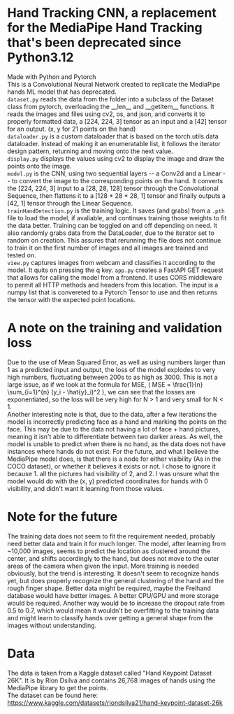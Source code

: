 # Hand Tracking CNN, a replacement for the MediaPipe Hand Tracking that's been deprecated since Python3.12
Made with Python and Pytorch <br />
This is a Convolutional Neural Network created to replicate the MediaPipe hands ML model that has deprecated. <br />
`dataset.py` reads the data from the folder into a subclass of the Dataset class from pytorch, overloading the \_\_len\_\_ and \_\_getitem\_\_ functions. It reads the images and files using cv2, os, and json, and converts it to properly formatted data, a \[224, 224, 3\] tensor as an input and a \[42\] tensor for an output. (x, y for 21 points on the hand) <br />
`dataloader.py` is a custom dataloader that is based on the torch.utils.data dataloader. Instead of making it an enumeratable list, it follows the iterator design pattern, returning and moving onto the next value. <br />
`display.py` displays the values using cv2 to display the image and draw the points onto the image. <br />
`model.py` is the CNN, using two sequential layers -- a Conv2d and a Linear -- to convert the image to the corresponding points on the hand. It converts the \[224, 224, 3\] input to a \[28, 28, 128\] tensor through the Convolutional Sequence, then flattens it to a \[128 * 28 * 28, 1\] tensor and finally outputs a \[42, 1\] tensor through the Linear Sequence. <br />
`trainHandDetection.py` is the training logic. It saves (and grabs) from a `.pth` file to load the model, if avaliable, and continues training those weights to fit the data better. Training can be toggled on and off depending on need. It also randomly grabs data from the DataLoader, due to the iterator set to random on creation. This assures that rerunning the file does not continue to train it on the first number of images and all images are trained and tested on. <br />
`view.py` captures images from webcam and classifies it according to the model. It quits on pressing the q key. 
`app.py` creates a FastAPI GET request that allows for calling the model from a frontend. It uses CORS middleware to permit all HTTP methods and headers from this location. The input is a numpy list that is convereted to a Pytorch Tensor to use and then returns the tensor with the expected point locations. 

# A note on the training and validation loss
Due to the use of Mean Squared Error, as well as using numbers larger than 1 as a predicted input and output, the loss of the model explodes to very high numbers, fluctuating between 200s to as high as 3000. This is not a large issue, as if we look at the formula for MSE, \( MSE = \frac{1}{n} \sum_{i=1}^{n} (y_i - \hat{y}_i)^2 \), we can see that the losses are exponentiated, so the loss will be very high for N > 1 and very small for N < 1. <br />
Another interesting note is that, due to the data, after a few iterations the model is incorrectly predicting face as a hand and marking the points on the face. This may be due to the data not having a lot of face + hand pictures, meaning it isn't able to differentiate between two darker areas. As well, the model is unable to predict when there is no hand, as the data does not have instances where hands do not exist. For the future, and what I believe the MediaPipe model does, is that there is a node for either visibility (As in the COCO dataset), or whether it believes it exists or not. I chose to ignore it because 1. all the pictures had visibility of 2, and 2. I was unsure what the model would do with the (x, y) predicted coordinates for hands with 0 visibility, and didn't want it learning from those values. <br />

# Note for the future
The training data does not seem to fit the requirement needed, probably need better data and train it for much longer. The model, after learning from ~10,000 images, seems to predict the location as clustered around the center, and shifts accordingly to the hand, but does not move to the outer areas of the camera when given the input. More training is needed obviously, but the trend is interesting. It doesn't seem to recognize hands yet, but does properly recognize the general clustering of the hand and the rough finger shape. Better data might be required, maybe the Freihand database would have better images. A better CPU/GPU and more storage would be required. Another way would be to increase the dropout rate from 0.5 to 0.7, which would mean it wouldn't be overfitting to the training data and might learn to classify hands over getting a general shape from the images without understanding. <br />

# Data
The data is taken from a Kaggle dataset called "Hand Keypoint Dataset 26K". It is by Rion Dsilva and contains 26,768 images of hands using the MediaPipe library to get the points. <br />
The dataset can be found here: https://www.kaggle.com/datasets/riondsilva21/hand-keypoint-dataset-26k <br />
